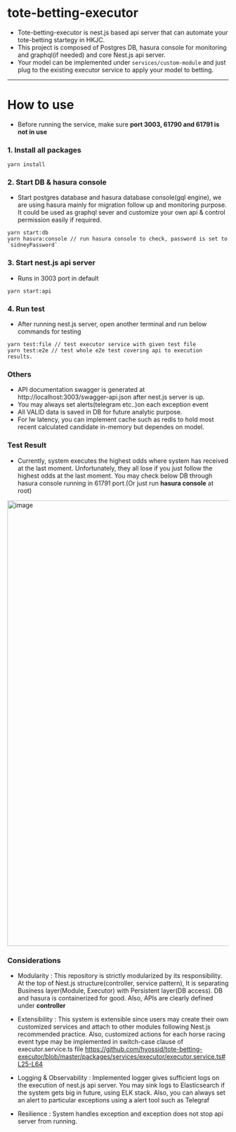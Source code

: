 # tote-betting-executor 
- Tote-betting-executor is nest.js based api server that can automate your tote-betting startegy in HKJC. 
- This project is composed of Postgres DB, hasura console for monitoring and graphql(if needed) and core Nest.js api server. 
- Your model can be implemented under `services/custom-module` and just plug to the existing executor service to apply your model to betting. 

--- 

# How to use  
- Before running the service, make sure **port 3003, 61790 and 61791 is not in use** 

### 1. Install all packages
```shell
yarn install
```

### 2. Start DB & hasura console
- Start postgres database and hasura database console(gql engine), we are using hasura mainly for migration follow up and monitoring purpose. It could be used as graphql sever and customize your own api & control permission easily if required.  
```shell
yarn start:db
yarn hasura:console // run hasura console to check, password is set to `sidneyPassword`
```
### 3. Start nest.js api server 
- Runs in 3003 port in default
```shell
yarn start:api
```

### 4. Run test
- After running nest.js server, open another terminal and run below commands for testing 
```shell
yarn test:file // test executor service with given test file
yarn test:e2e // test whole e2e test covering api to execution results. 
```

### Others
- API documentation swagger is generated at http://localhost:3003/swagger-api.json after nest.js server is up.
- You may always set alerts(telegram etc..)on each exception event 
- All VALID data is saved in DB for future analytic purpose. 
- For lw latency, you can implement cache such as redis to hold most recent calculated candidate in-memory but dependes on model.

### Test Result 
- Currently, system executes the highest odds where system has received at the last moment. Unfortunately, they all lose if you just follow the highest odds at the last moment. You may check below DB through hasura console running in 61791 port.(Or just run **hasura console** at root)
<img width="1013" alt="image" src="https://user-images.githubusercontent.com/34973707/236894753-545d150d-abb8-4c4f-99b5-6ed835623850.png">



### Considerations 

- Modularity : This repository is strictly modularized by its responsibility. At the top of Nest.js structure(controller, service pattern), It is separating Business layer(Module, Executor) with Persistent layer(DB access). DB and hasura is containerized for good. Also, APIs are clearly defined under **controller**  

- Extensibility : This system is extensible since users may create their own customized services and attach to other modules following Nest.js recommended practice. Also, customized actions for each horse racing event type may be implemented in switch-case clause of executor.service.ts file https://github.com/hyossid/tote-betting-executor/blob/master/packages/services/executor/executor.service.ts#L25-L64

- Logging & Observability : Implemented logger gives sufficient logs on the execution of nest.js api server. You may sink logs to Elasticsearch if the system gets big in future, using ELK stack. Also, you can always set an alert to particular exceptions using a alert tool such as Telegraf

- Resilience : System handles exception and exception does not stop api server from running.
